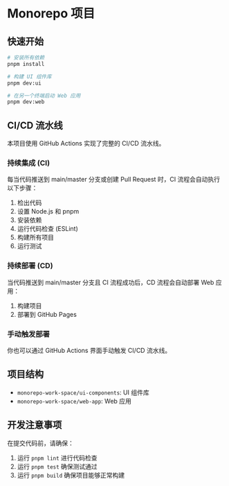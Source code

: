# Monorepo 项目

## 快速开始

```bash
# 安装所有依赖
pnpm install

# 构建 UI 组件库
pnpm dev:ui

# 在另一个终端启动 Web 应用
pnpm dev:web
```

## CI/CD 流水线

本项目使用 GitHub Actions 实现了完整的 CI/CD 流水线。

### 持续集成 (CI)

每当代码推送到 main/master 分支或创建 Pull Request 时，CI 流程会自动执行以下步骤：

1. 检出代码
2. 设置 Node.js 和 pnpm
3. 安装依赖
4. 运行代码检查 (ESLint)
5. 构建所有项目
6. 运行测试

### 持续部署 (CD)

当代码推送到 main/master 分支且 CI 流程成功后，CD 流程会自动部署 Web 应用：

1. 构建项目
2. 部署到 GitHub Pages

### 手动触发部署

你也可以通过 GitHub Actions 界面手动触发 CI/CD 流水线。

## 项目结构

- `monorepo-work-space/ui-components`: UI 组件库
- `monorepo-work-space/web-app`: Web 应用

## 开发注意事项

在提交代码前，请确保：

1. 运行 `pnpm lint` 进行代码检查
2. 运行 `pnpm test` 确保测试通过
3. 运行 `pnpm build` 确保项目能够正常构建

